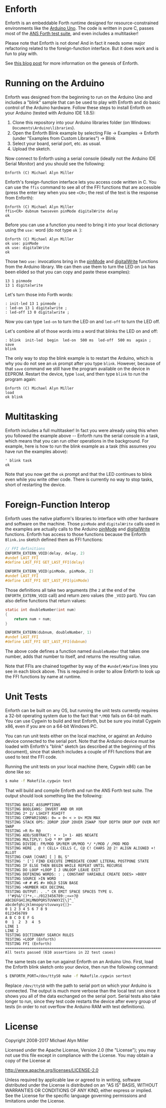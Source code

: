 # Enforth

Enforth is an embeddable Forth runtime designed for resource-constrained
environments like the [Arduino Uno][].  The code is written in pure C,
passes most of the [ANS Forth test suite][], and even includes a
multitasker!

Please note that Enforth is not done!  And in fact it needs some major
refactoring related to the foreign-function interface.  But it does work
and is fun to play with.

See [this blog post][] for more information on the genesis of Enforth.

[ANS Forth test suite]: http://www.forth200x.org/documents/html/testsuite.html
[Arduino Uno]: https://store.arduino.cc/usa/arduino-uno-rev3
[this blog post]: http://michaelalynmiller.com/blog/2017/10/04/enforth/


# Running on the Arduino

Enforth was designed from the beginning to run on the Arduino Uno and
includes a "blink" sample that can be used to play with Enforth and do
basic control of the Arduino hardware.  Follow these steps to install
Enforth on your Arduino (tested with Arduino IDE 1.8.5):

1. Clone this repository into your Arduino libraries folder (on Windows:
   `Documents\Arduino\libraries`).
2. Open the Enforth Blink example by selecting File -> Examples ->
   Enforth (under "Examples from Custom Libraries") -> Blink
3. Select your board, serial port, etc. as usual.
4. Upload the sketch.

Now connect to Enforth using a serial console (ideally not the Arduino
IDE Serial Monitor) and you should see the following:

```
Enforth (C) Michael Alyn Miller
```

Enforth's foreign-function interface lets you access code written in C.
You can use the `ffis` command to see all of the FFI functions that are
accessible (press the enter key when you see `<CR>`; the rest of the
text is the response from Enforth):

```
Enforth (C) Michael Alyn Miller
ffis<CR> dubnum twoseven pinMode digitalWrite delay
ok
```

Before you can use a function you need to bring it into your local
dictionary using the `use:` word (do not type `ok `):

```
Enforth (C) Michael Alyn Miller
ok use: pinMode
ok use: digitalWrite
ok
```

Those two `use:` invocations bring in the [pinMode][] and
[digitalWrite][] functions from the Arduino library.  We can then use
them to turn the LED on (`ok` has been elided so that you can copy and
paste these examples):

```forth
13 1 pinmode
13 1 digitalwrite
```

Let's turn those into Forth words:

```forth
: init-led 13 1 pinmode ;
: led-on 13 1 digitalwrite ;
: led-off 13 0 digitalwrite ;
```

Now you can type `led-on` to turn the LED on and `led-off` to turn the
LED off.

Let's combine all of those words into a word that blinks the LED on and
off:

```forth
: blink  init-led  begin  led-on  500 ms  led-off  500 ms  again ;
save
blink
```

The only way to stop the blink example is to restart the Arduino, which
is why you do not see an `ok` prompt after you type `blink`.  However,
because of that `save` command we still have the program available on
the device in EEPROM.  Restart the device, type `load`, and then type
`blink` to run the program again:

```
Enforth (C) Michael Alyn Miller
load
ok blink
```

[digitalWrite]: https://www.arduino.cc/en/Reference/DigitalWrite
[pinMode]: https://www.arduino.cc/en/Reference/PinMode


# Multitasking

Enforth includes a full multitasker!  In fact you were already using
this when you followed the example above -- Enforth runs the serial
console in a task, which means that you can run other operations in the
background.  For example, here is how to run the blink example as a task
(this assumes you have run the examples above):

```forth
' blink task
ok
```

Note that you now get the `ok` prompt and that the LED continues to
blink even while you write other code.  There is currently no way to
stop tasks, short of restarting the device.


# Foreign-Function Interop

Enforth uses the native platform's libraries to interface with other
hardware and software on the machine.  Those `pinMode` and
`digitalWrite` calls used in the examples are actually calls to the
Arduino [pinMode][] and [digitalWrite][] functions.  Enforth has access
to those functions because the Enforth `Blink.ino` sketch defined them
as FFI functions:

```c
// FFI definitions
ENFORTH_EXTERN_VOID(delay, delay, 2)
#undef LAST_FFI
#define LAST_FFI GET_LAST_FFI(delay)

ENFORTH_EXTERN_VOID(pinMode, pinMode, 2)
#undef LAST_FFI
#define LAST_FFI GET_LAST_FFI(pinMode)
```

Those definitions all take two arguments (the `2` at the end of the
`ENFORTH_EXTERN_VOID` call) and return zero values (the `_VOID` part).
You can also define functions that return values:

```c
static int doubleNumber(int num)
{
    return num + num;
}

ENFORTH_EXTERN(dubnum, doubleNumber, 1)
#undef LAST_FFI
#define LAST_FFI GET_LAST_FFI(dubnum)
```

The above code defines a function named `doubleNumber` that takes one
number, adds that number to itself, and returns the resulting value.

Note that FFIs are chained together by way of the `#undef/#define` lines
you see in each block above.  This is required in order to allow Enforth
to look up the FFI functions by name at runtime.


# Unit Tests

Enforth can be built on any OS, but running the unit tests currently
requires a 32-bit operating system due to the fact that `*/MOD` fails on
64-bit math.  You can use Cygwin to build and test Enforth, but be sure
you install Cygwin x86, even if you are on a 64-bit Windows PC.

You can run unit tests either on the local machine, or against an
Arduino device connected to the serial port.  Note that the Arduino
device must be loaded with Enforth's "blink" sketch (as described at the
beginning of this document), since that sketch includes a couple of FFI
functions that are used to test the FFI code.

Running the unit tests on your local machine (here, Cygwin x86) can be
done like so:

```sh
$ make -f Makefile.cygwin test
```

That will build and compile Enforth and run the ANS Forth test suite.
The output should look something like the following:

```
TESTING BASIC ASSUMPTIONS
TESTING BOOLEANS: INVERT AND OR XOR
TESTING 2* 2/ LSHIFT RSHIFT
TESTING COMPARISONS: 0= = 0< < > U< MIN MAX
TESTING STACK OPS: 2DROP 2DUP 2OVER 2SWAP ?DUP DEPTH DROP DUP OVER ROT SWAP
TESTING >R R> R@
TESTING ADD/SUBTRACT: + - 1+ 1- ABS NEGATE
TESTING MULTIPLY: S>D * M* UM*
TESTING DIVIDE: FM/MOD SM/REM UM/MOD */ */MOD / /MOD MOD
TESTING HERE , @ ! CELL+ CELLS C, C@ C! CHARS 2@ 2! ALIGN ALIGNED +! ALLOT
TESTING CHAR [CHAR] [ ] BL S"
TESTING ' ['] FIND EXECUTE IMMEDIATE COUNT LITERAL POSTPONE STATE
TESTING IF ELSE THEN BEGIN WHILE REPEAT UNTIL RECURSE
TESTING DO LOOP +LOOP I J UNLOOP LEAVE EXIT
TESTING DEFINING WORDS: : ; CONSTANT VARIABLE CREATE DOES> >BODY
TESTING SOURCE >IN WORD
TESTING <# # #S #> HOLD SIGN BASE
TESTING >NUMBER HEX DECIMAL
TESTING OUTPUT: . ." CR EMIT SPACE SPACES TYPE U.
 !"#$%&'()*+,-./0123456789:;<=>?@
ABCDEFGHIJKLMNOPQRSTUVWXYZ[\]^_`
abcdefghijklmnopqrstuvwxyz{|}~
0 1 2 3 4 5 6 7 8 9
0123456789
A B C D E F G
0  1  2  3  4  5
LINE 1
LINE 2
TESTING DICTIONARY SEARCH RULES
TESTING +LOOP (Enforth)
TESTING FFI (Enforth)
===============================================================================
All tests passed (610 assertions in 22 test cases)
```

The same tests can be run against Enforth on an Arduino Uno.  First,
load the Enforth blink sketch onto your device, then run the following
command:

```sh
$ ENFORTH_PORT=/dev/ttyS0 make -f Makefile.cygwin sertest
```

Replace `/dev/ttyS0` with the path to serial port on which your Arduino
is connected.  The output is much more verbose than the local test run
since it shows you all of the data exchanged on the serial port.  Serial
tests also take longer to run, since they test code restarts the device
after every group of tests (in order to not overflow the Arduino RAM
with test definitions).


# License

Copyright 2008-2017 Michael Alyn Miller

Licensed under the Apache License, Version 2.0 (the "License"); you may
not use this file except in compliance with the License.  You may obtain
a copy of the License at

<http://www.apache.org/licenses/LICENSE-2.0>

Unless required by applicable law or agreed to in writing, software
distributed under the License is distributed on an "AS IS" BASIS,
WITHOUT WARRANTIES OR CONDITIONS OF ANY KIND, either express or implied.
See the License for the specific language governing permissions and
limitations under the License.


<!-- vim: set tw=72 ts=4 sts=4 sw=4 et ai fo=troqn flp=^\\s*\\d\\+\\.\\s\\+\\|^\\s*[-*]\\s\\+: -->
